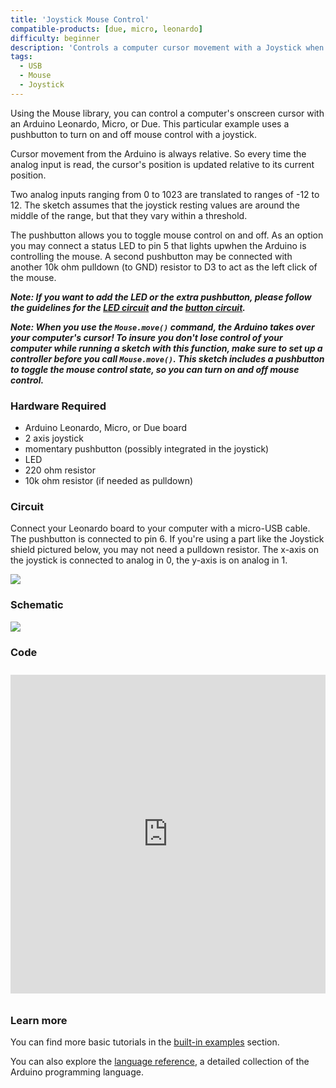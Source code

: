 ```yaml
---
title: 'Joystick Mouse Control'
compatible-products: [due, micro, leonardo]
difficulty: beginner
description: 'Controls a computer cursor movement with a Joystick when a button is pressed.'
tags:
  - USB
  - Mouse
  - Joystick
---
```


Using the Mouse library, you can control a computer's onscreen cursor with an Arduino Leonardo, Micro, or Due. This particular example uses a pushbutton to turn on and off mouse control with a joystick.

Cursor movement from the Arduino is always relative. So every time the analog input is read, the cursor's position is updated relative to its current position.

Two analog inputs ranging from 0 to 1023 are translated to ranges of -12 to 12. The sketch assumes that the joystick resting values are around the middle of the range, but that they vary within a threshold.

The pushbutton allows you to toggle mouse control on and off. As an option you may connect a status LED to pin 5 that lights upwhen the Arduino is controlling the mouse. A second pushbutton may be connected with another 10k ohm pulldown (to GND) resistor to D3 to act as the left click of the mouse.

***Note: If you want to add the LED or the extra pushbutton, please follow the guidelines for the [LED circuit](../basics/Blink) and the [button circuit](../digital/Button).***

***Note: When you use the `Mouse.move()` command, the Arduino takes over your computer's cursor! To insure you don't lose control of your computer while running a sketch with this function, make sure to set up a controller before you call `Mouse.move()`. This sketch includes a pushbutton to toggle the mouse control state, so you can turn on and off mouse control.***

### Hardware Required

- Arduino Leonardo, Micro, or Due board
- 2 axis joystick
- momentary pushbutton (possibly integrated in the joystick)
- LED
- 220 ohm resistor
- 10k ohm resistor (if needed as pulldown)

### Circuit

Connect your Leonardo board to your computer with a micro-USB cable. The pushbutton is connected to pin 6. If you're using a part like the Joystick shield pictured below, you may not need a pulldown resistor. The x-axis on the joystick is connected to analog in 0, the y-axis is on analog in 1.

![](assets/circuit.png)

### Schematic

![](assets/schematic.png)

### Code

<iframe src='https://create.arduino.cc/example/builtin/09.USB%5CMouse%5CJoystickMouseControl/JoystickMouseControl/preview?embed&snippet' style='height:510px;width:100%;margin:10px 0' frameborder='0'></iframe>

### Learn more

You can find more basic tutorials in the [built-in examples](/built-in-examples) section.

You can also explore the [language reference](https://www.arduino.cc/reference/en/), a detailed collection of the Arduino programming language.
